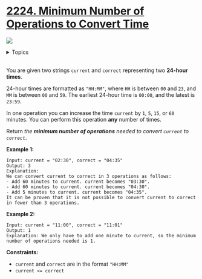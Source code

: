 # [2224. Minimum Number of Operations to Convert Time](https://leetcode-cn.com/problems/minimum-number-of-operations-to-convert-time/)

![](https://img.shields.io/badge/Difficulty-Easy-green.svg)

<details>
<summary>Topics</summary>

* [`String`](https://leetcode.com/tag/string/)
* [`Greedy`](https://leetcode.com/tag/greedy/)

</details>
<br />

You are given two strings `current` and `correct` representing two **24-hour times**.

24-hour times are formatted as `"HH:MM"`, where `HH` is between `00` and `23`, and `MM` is between `00` and `59`. The earliest 24-hour time is `00:00`, and the latest is `23:59`.

In one operation you can increase the time `current` by `1`, `5`, `15`, or `60` minutes. You can perform this operation **any** number of times.

Return *the **minimum number of operations** needed to convert `current` to `correct`*.

**Example 1:**

    Input: current = "02:30", correct = "04:35"
    Output: 3
    Explanation:
    We can convert current to correct in 3 operations as follows:
    - Add 60 minutes to current. current becomes "03:30".
    - Add 60 minutes to current. current becomes "04:30".
    - Add 5 minutes to current. current becomes "04:35".
    It can be proven that it is not possible to convert current to correct in fewer than 3 operations.

**Example 2:**

    Input: current = "11:00", correct = "11:01"
    Output: 1
    Explanation: We only have to add one minute to current, so the minimum number of operations needed is 1.

**Constraints:**

 + `current` and `correct` are in the format `"HH:MM"`
 + `current <= correct`

